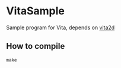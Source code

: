 # VitaSample
Sample program for Vita, depends on [vita2d](https://github.com/xerpi/libvita2d)


## How to compile
```
make
```
